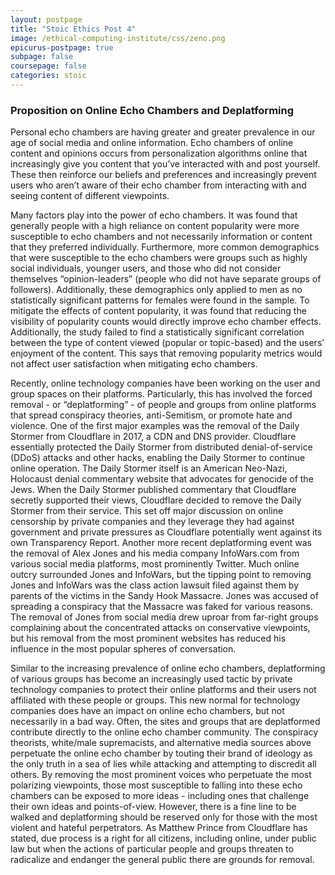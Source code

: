```yaml
---
layout: postpage
title: "Stoic Ethics Post 4"
image: /ethical-computing-institute/css/zeno.png
epicurus-postpage: true
subpage: false
coursepage: false
categories: stoic
---
```


### Proposition on Online Echo Chambers and Deplatforming

Personal echo chambers are having greater and greater prevalence in our age of social media and online information.  Echo chambers of online content and opinions occurs from personalization algorithms online that increasingly give you content that you’ve interacted with and post yourself.  These then reinforce our beliefs and preferences and increasingly prevent users who aren’t aware of their echo chamber from interacting with and seeing content of different viewpoints.

Many factors play into the power of echo chambers.  It was found that generally people with a high reliance on content popularity were more susceptible to echo chambers and not necessarily information or content that they preferred individually.  Furthermore, more common demographics that were susceptible to the echo chambers were groups such as highly social individuals, younger users, and those who did not consider themselves “opinion-leaders” (people who did not have separate groups of followers).  Additionally, these demographics only applied to men as no statistically significant patterns for females were found in the sample.  To mitigate the effects of content popularity, it was found that reducing the visibility of popularity counts would directly improve echo chamber effects.  Additionally, the study failed to find a statistically significant correlation between the type of content viewed (popular or topic-based) and the users’ enjoyment of the content.  This says that removing popularity metrics would not affect user satisfaction when mitigating echo chambers.

Recently, online technology companies have been working on the user and group spaces on their platforms.  Particularly, this has involved the forced removal - or “deplatforming” - of people and groups from online platforms that spread conspiracy theories, anti-Semitism, or promote hate and violence.  One of the first major examples was the removal of the Daily Stormer from Cloudflare in 2017, a CDN and DNS provider.  Cloudflare essentially protected the Daily Stormer from distributed denial-of-service (DDoS) attacks and other hacks, enabling the Daily Stormer to continue online operation.  The Daily Stormer itself is an American Neo-Nazi, Holocaust denial commentary website that advocates for genocide of the Jews.  When the Daily Stormer published commentary that Cloudflare secretly supported their views, Cloudflare decided to remove the Daily Stormer from their service.  This set off major discussion on online censorship by private companies and they leverage they had against government and private pressures as Cloudflare potentially went against its own Transparency Report.  Another more recent deplatforming event was the removal of Alex Jones and his media company InfoWars.com from various social media platforms, most prominently Twitter.  Much online outcry surrounded Jones and InfoWars, but the tipping point to removing Jones and InfoWars was the class action lawsuit filed against them by parents of the victims in the Sandy Hook Massacre.  Jones was accused of spreading a conspiracy that the Massacre was faked for various reasons.  The removal of Jones from social media drew uproar from far-right groups complaining about the concentrated attacks on conservative viewpoints, but his removal from the most prominent websites has reduced his influence in the most popular spheres of conversation.

Similar to the increasing prevalence of online echo chambers, deplatforming of various groups has become an increasingly used tactic by private technology companies to protect their online platforms and their users not affiliated with these people or groups.  This new normal for technology companies does have an impact on online echo chambers, but not necessarily in a bad way.  Often, the sites and groups that are deplatformed contribute directly to the online echo chamber community.  The conspiracy theorists, white/male supremacists, and alternative media sources above perpetuate the online echo chamber by touting their brand of ideology as the only truth in a sea of lies while attacking and attempting to discredit all others.  By removing the most prominent voices who perpetuate the most polarizing viewpoints, those most susceptible to falling into these echo chambers can be exposed to more ideas - including ones that challenge their own ideas and points-of-view.  However, there is a fine line to be walked and deplatforming should be reserved only for those with the most violent and hateful perpetrators.  As Matthew Prince from Cloudflare has stated, due process is a right for all citizens, including online, under public law but when the actions of particular people and groups threaten to radicalize and endanger the general public there are grounds for removal.
